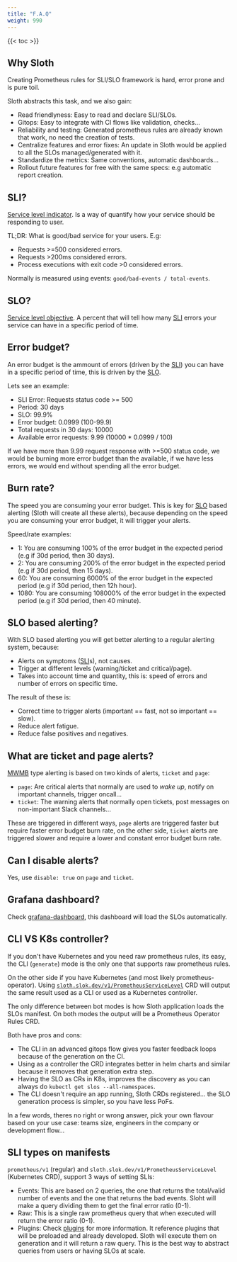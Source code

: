 ```yaml
---
title: "F.A.Q"
weight: 990
---
```


<!-- spellchecker-disable -->

{{< toc >}}

<!-- spellchecker-enable -->

## Why Sloth

Creating Prometheus rules for SLI/SLO framework is hard, error prone and is pure toil.

Sloth abstracts this task, and we also gain:

- Read friendlyness: Easy to read and declare SLI/SLOs.
- Gitops: Easy to integrate with CI flows like validation, checks...
- Reliability and testing: Generated prometheus rules are already known that work, no need the creation of tests.
- Centralize features and error fixes: An update in Sloth would be applied to all the SLOs managed/generated with it.
- Standardize the metrics: Same conventions, automatic dashboards...
- Rollout future features for free with the same specs: e.g automatic report creation.

## SLI?

[Service level indicator][sli]. Is a way of quantify how your service should be responding to user.

TL;DR: What is good/bad service for your users. E.g:

- Requests >=500 considered errors.
- Requests >200ms considered errors.
- Process executions with exit code >0 considered errors.

Normally is measured using events: `good/bad-events / total-events`.

## SLO?

[Service level objective][slo]. A percent that will tell how many [SLI] errors your service can have in a specific period of time.

## Error budget?

An error budget is the ammount of errors (driven by the [SLI]) you can have in a specific period of time, this is driven by the [SLO].

Lets see an example:

- SLI Error: Requests status code >= 500
- Period: 30 days
- SLO: 99.9%
- Error budget: 0.0999 (100-99.9)
- Total requests in 30 days: 10000
- Available error requests: 9.99 (10000 \* 0.0999 / 100)

If we have more than 9.99 request response with >=500 status code, we would be burning more error budget than the available, if we have less errors, we would end without spending all the error budget.

## Burn rate?

The speed you are consuming your error budget. This is key for [SLO] based alerting (Sloth will create all these alerts), because depending on the speed you are consuming your error budget, it will trigger your alerts.

Speed/rate examples:

- 1: You are consuming 100% of the error budget in the expected period (e.g if 30d period, then 30 days).
- 2: You are consuming 200% of the error budget in the expected period (e.g if 30d period, then 15 days).
- 60: You are consuming 6000% of the error budget in the expected period (e.g if 30d period, then 12h hour).
- 1080: You are consuming 108000% of the error budget in the expected period (e.g if 30d period, then 40 minute).

## SLO based alerting?

With SLO based alerting you will get better alerting to a regular alerting system, because:

- Alerts on symptoms ([SLI]s), not causes.
- Trigger at different levels (warning/ticket and critical/page).
- Takes into account time and quantity, this is: speed of errors and number of errors on specific time.

The result of these is:

- Correct time to trigger alerts (important == fast, not so important == slow).
- Reduce alert fatigue.
- Reduce false positives and negatives.

## What are ticket and page alerts?

[MWMB] type alerting is based on two kinds of alerts, `ticket` and `page`:

- `page`: Are critical alerts that normally are used to _wake up_, notify on important channels, trigger oncall...
- `ticket`: The warning alerts that normally open tickets, post messages on non-important Slack channels...

These are triggered in different ways, `page` alerts are triggered faster but require faster error budget burn rate, on the other side, `ticket` alerts
are triggered slower and require a lower and constant error budget burn rate.

## Can I disable alerts?

Yes, use `disable: true` on `page` and `ticket`.

## Grafana dashboard?

Check [grafana-dashboard](TODO), this dashboard will load the SLOs automatically.

## CLI VS K8s controller?

If you don't have Kubernetes and you need raw prometheus rules, its easy, the CLI (`generate`) mode is the only one that supports raw prometheus rules.

On the other side if you have Kubernetes (and most likely prometheus-operator). Using [`sloth.slok.dev/v1/PrometheusServiceLevel`](pkg/kubernetes/api/sloth/v1) CRD will output the same result used as a CLI or used as a Kubernetes controller.

The only difference between bot modes is how Sloth application loads the SLOs manifest. On both modes the output will be a Prometheus Operator Rules CRD.

Both have pros and cons:

- The CLI in an advanced gitops flow gives you faster feedback loops because of the generation on the CI.
- Using as a controller the CRD integrates better in helm charts and similar because it removes that generation extra step.
- Having the SLO as CRs in K8s, improves the discovery as you can always do `kubectl get slos --all-namespaces`.
- The CLI doesn't require an app running, Sloth CRDs registered... the SLO generation process is simpler, so you have less PoFs.

In a few words, theres no right or wrong answer, pick your own flavour based on your use case: teams size, engineers in the company or development flow...

## SLI types on manifests

`prometheus/v1` (regular) and `sloth.slok.dev/v1/PrometheusServiceLevel` (Kubernetes CRD), support 3 ways of setting SLIs:

- Events: This are based on 2 queries, the one that returns the total/valid number of events and the one that returns the bad events. Sloht will make a query dividing them to get the final error ratio (0-1).
- Raw: This is a single raw prometheus query that when executed will return the error ratio (0-1).
- Plugins: Check [plugins](TODO) for more information. It reference plugins that will be preloaded and already developed. Sloth will execute them on generation and it will return a raw query. This is the best way to abstract queries from users or having SLOs at scale.

[mwmb]: https://landing.google.com/sre/workbook/chapters/alerting-on-slos/#6-multiwindow-multi-burn-rate-alerts
[sli]: https://landing.google.com/sre/sre-book/chapters/service-level-objectives/#indicators-o8seIAcZ
[slo]: https://landing.google.com/sre/sre-book/chapters/service-level-objectives/#objectives-g0s1tdcz
